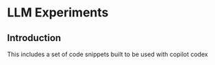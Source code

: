 # LLM Experiments

## Introduction

This includes a set of code snippets built to be used with copilot codex